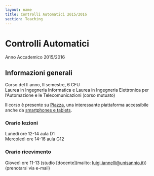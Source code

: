 ```yaml
---
layout: name
title: Controlli Automatici 2015/2016
section: Teaching
---
```


Controlli Automatici
====================

Anno Accademico 2015/2016


Informazioni generali
----------------------

Corso del II anno, II semestre, 6 CFU  
Laurea in Ingegneria Informatica e Laurea in Ingegneria Elettronica per l’Automazione e le Telecomunicazioni (corso mutuato) 

Il corso è presente su [Piazza](http://piazza.com/unisannio.it/spring2016/ca), una interessante piattaforma accessibile anche da [smartphones e tablets](https://piazza.com/product/mobile). 

### **Orario lezioni**  
Lunedì ore 12-14 aula D1  
Mercoledì ore 14-16 aula G12  

### **Orario ricevimento**  
Giovedì ore 11-13 (studio [docente](mailto: luigi.iannelli@unisannio.it)) (prenotarsi via e-mail) 

<!-- [Quaderno del corso](http://www.ing.unisannio.it/iannelli/_newsite/teaching/2014-CA/CA-2014-cpn) -->
